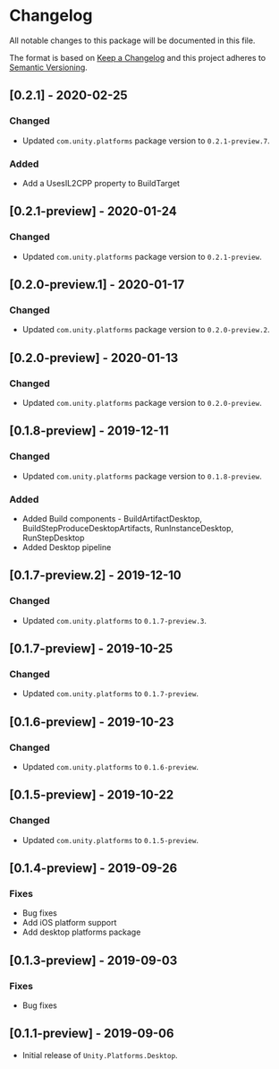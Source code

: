 # Changelog
All notable changes to this package will be documented in this file.

The format is based on [Keep a Changelog](http://keepachangelog.com/en/1.0.0/)
and this project adheres to [Semantic Versioning](http://semver.org/spec/v2.0.0.html).

## [0.2.1] - 2020-02-25

### Changed
- Updated `com.unity.platforms` package version to `0.2.1-preview.7`.

### Added
- Add a UsesIL2CPP property to BuildTarget

## [0.2.1-preview] - 2020-01-24

### Changed
- Updated `com.unity.platforms` package version to `0.2.1-preview`.

## [0.2.0-preview.1] - 2020-01-17

### Changed
- Updated `com.unity.platforms` package version to `0.2.0-preview.2`.

## [0.2.0-preview] - 2020-01-13

### Changed
- Updated `com.unity.platforms` package version to `0.2.0-preview`.

## [0.1.8-preview] - 2019-12-11

### Changed
- Updated `com.unity.platforms` package version to `0.1.8-preview`.

### Added
- Added Build components - BuildArtifactDesktop, BuildStepProduceDesktopArtifacts, RunInstanceDesktop, RunStepDesktop
- Added Desktop pipeline

## [0.1.7-preview.2] - 2019-12-10

### Changed
- Updated `com.unity.platforms` to `0.1.7-preview.3`.

## [0.1.7-preview] - 2019-10-25

### Changed
- Updated `com.unity.platforms` to `0.1.7-preview`.

## [0.1.6-preview] - 2019-10-23

### Changed
- Updated `com.unity.platforms` to `0.1.6-preview`.

## [0.1.5-preview] - 2019-10-22

### Changed
- Updated `com.unity.platforms` to `0.1.5-preview`.

## [0.1.4-preview] - 2019-09-26

### Fixes
- Bug fixes  
- Add iOS platform support
- Add desktop platforms package

## [0.1.3-preview] - 2019-09-03

### Fixes
- Bug fixes

## [0.1.1-preview] - 2019-09-06

- Initial release of `Unity.Platforms.Desktop`.
